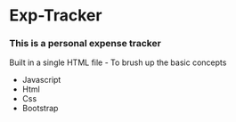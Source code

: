# Exp-Tracker

### This is a personal expense tracker

<p>Built in a single HTML file - To brush up the basic concepts</p>

- Javascript
- Html
- Css
- Bootstrap
